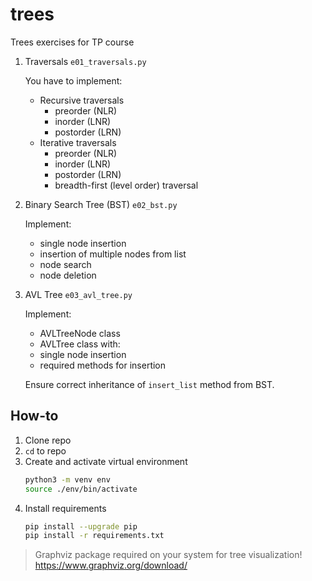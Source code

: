 # trees
Trees exercises for TP course

1. Traversals `e01_traversals.py`

    You have to implement:
    * Recursive traversals
        * preorder (NLR)
        * inorder (LNR)
        * postorder (LRN)
    * Iterative traversals
        * preorder (NLR)
        * inorder (LNR)
        * postorder (LRN)
        * breadth-first (level order) traversal


2. Binary Search Tree (BST) `e02_bst.py`

    Implement:
    * single node insertion
    * insertion of multiple nodes from list
    * node search
    * node deletion

3. AVL Tree `e03_avl_tree.py`

    Implement:
    * AVLTreeNode class
    * AVLTree class with:
    * single node insertion
    * required methods for insertion

    Ensure correct inheritance of `insert_list` method from BST.

## How-to
1. Clone repo
2. `cd` to repo
3. Create and activate virtual environment
    ```bash
    python3 -m venv env
    source ./env/bin/activate
    ```
4. Install requirements
    ```bash
    pip install --upgrade pip
    pip install -r requirements.txt
    ```

> Graphviz package required on your system for tree visualization!
> https://www.graphviz.org/download/

